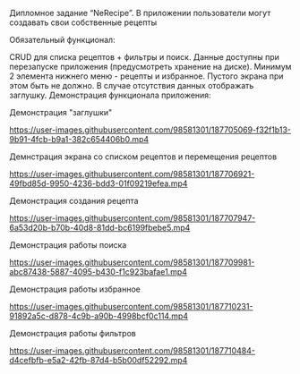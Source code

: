 Дипломное задание “NeRecipe”.
В приложении пользователи могут создавать свои собственные рецепты

Обязательный функционал:

CRUD для списка рецептов + фильтры и поиск.
Данные доступны при перезапуске приложения (предусмотреть хранение на диске).
Минимум 2 элемента нижнего меню - рецепты и избранное. Пустого экрана при этом быть не должно. В случае отсутствия данных отображать заглушку.
Демонстрация функционала приложения:


Демонстрация "заглушки"


https://user-images.githubusercontent.com/98581301/187705069-f32f1b13-9b91-4fcb-b9a1-382c654406b0.mp4

Демнстрация экрана со списком рецептов и перемещения рецептов



https://user-images.githubusercontent.com/98581301/187706921-49fbd85d-9950-4236-bdd3-01f09219efea.mp4

Демонстрация создания рецепта




https://user-images.githubusercontent.com/98581301/187707947-6a53d20b-b70b-40d8-81dd-bc6199fbebe5.mp4


Демонстрация работы поиска



https://user-images.githubusercontent.com/98581301/187709981-abc87438-5887-4095-b430-f1c923bafae1.mp4


Демонстрация работы избранное




https://user-images.githubusercontent.com/98581301/187710231-91892a5c-d878-4c9b-a90b-4998bcf0c114.mp4


Демонстрация работы фильтров


https://user-images.githubusercontent.com/98581301/187710484-d4cefbfb-e5a2-42fb-87d4-b5b00df52292.mp4


